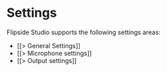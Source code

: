 # Settings

Flipside Studio supports the following settings areas:

* [[> General Settings]]
* [[> Microphone settings]]
* [[> Output settings]]
